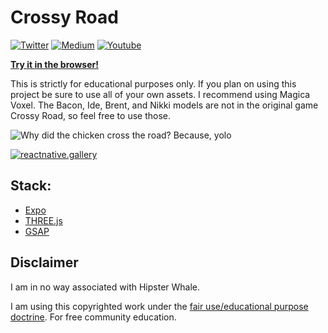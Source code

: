Crossy Road
========
[![Twitter](https://img.shields.io/badge/twitter-@baconbrix-55acee.svg?maxAge=2592000)](http://twitter.com/baconbrix)
[![Medium](https://img.shields.io/badge/Medium-@BaconBrix-1C9963.svg?maxAge=2592000)](https://medium.com/@Baconbrix)
[![Youtube](https://img.shields.io/badge/Youtube-Expo-bb0000.svg?maxAge=2592000)](https://www.youtube.com/channel/UCx_YiR733cfqVPRsQ1n8Fag)

**[Try it in the browser!](https://crossyroad.netlify.com)**

This is strictly for educational purposes only. If you plan on using this project be sure to use all of your own assets. I recommend using Magica Voxel. The Bacon, Ide, Brent, and Nikki models are not in the original game Crossy Road, so feel free to use those.

<!-- Expo: https://exp.host/@bacon/crossy-road -->

![Why did the chicken cross the road? Because, yolo](https://media.giphy.com/media/UAxmnxRLkmHEQ/200w_d.gif?raw=true "Preview Gif 😀 ...I love you")

[![reactnative.gallery](https://img.shields.io/badge/reactnative.gallery-%F0%9F%8E%AC-green.svg)](https://reactnative.gallery)

## Stack:

- [Expo](http://expo.io)
- [THREE.js](https://threejs.org/)
- [GSAP](https://greensock.com/)

## Disclaimer

I am in no way associated with Hipster Whale.

I am using this copyrighted work under the [fair use/educational purpose doctrine](http://fairuse.stanford.edu/overview/academic-and-educational-permissions/non-coursepack/). For free community education.
